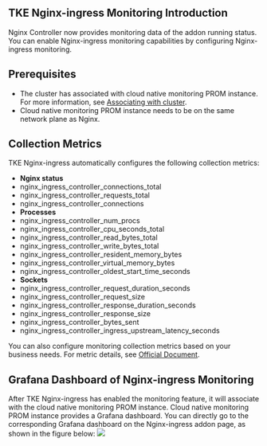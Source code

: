

## TKE Nginx-ingress Monitoring Introduction

Nginx Controller now provides monitoring data of the addon running status. You can enable Nginx-ingress monitoring capabilities by configuring Nginx-ingress monitoring.

## Prerequisites

- The cluster has associated with cloud native monitoring PROM instance. For more information, see [Associating with cluster](https://intl.cloud.tencent.com/document/product/457/38825).
- Cloud native monitoring PROM instance needs to be on the same network plane as Nginx.

## Collection Metrics

TKE Nginx-ingress automatically configures the following collection metrics:
- **Nginx status**
 - nginx_ingress_controller_connections_total
 - nginx_ingress_controller_requests_total
 - nginx_ingress_controller_connections
- **Processes**
 - nginx_ingress_controller_num_procs
 - nginx_ingress_controller_cpu_seconds_total
 - nginx_ingress_controller_read_bytes_total
 - nginx_ingress_controller_write_bytes_total
 - nginx_ingress_controller_resident_memory_bytes
 - nginx_ingress_controller_virtual_memory_bytes
 - nginx_ingress_controller_oldest_start_time_seconds
- **Sockets**
 - nginx_ingress_controller_request_duration_seconds
 - nginx_ingress_controller_request_size
 - nginx_ingress_controller_response_duration_seconds
 - nginx_ingress_controller_response_size
 - nginx_ingress_controller_bytes_sent
 - nginx_ingress_controller_ingress_upstream_latency_seconds

You can also configure monitoring collection metrics based on your business needs. For metric details, see [Official Document](https://kubernetes.github.io/ingress-nginx/user-guide/monitoring/).




## Grafana Dashboard of Nginx-ingress Monitoring

After TKE Nginx-ingress has enabled the monitoring feature, it will associate with the cloud native monitoring PROM instance. Cloud native monitoring PROM instance provides a Grafana dashboard. You can directly go to the corresponding Grafana dashboard on the Nginx-ingress addon page, as shown in the figure below:
![](https://main.qcloudimg.com/raw/fea3e7005e93a63b98e37243638ab2af.png)
